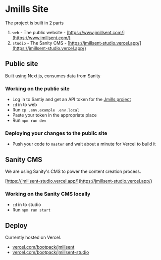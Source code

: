 # Jmills Site

The project is built in 2 parts

1. `web` - The public website - [https://www.jmillsent.com/](https://www.jmillsent.com/)
1. `studio` - The Sanity CMS - [https://jmillsent-studio.vercel.app/](https://jmillsent-studio.vercel.app/)

## Public site

Built using Next.js, consumes data from Sanity

### Working on the public site

- Log in to Santiy and get an API token for the [Jmills project](https://jmillsent.sanity.studio/)
- `cd` in to web
- Run `cp .env.example .env.local`
- Paste your token in the appropriate place
- Run `npm run dev`

### Deploying your changes to the public site

- Push your code to `master` and wait about a minute for Vercel to build it

## Sanity CMS

We are using Sanity's CMS to power the content creation process.

[https://jmillsent-studio.vercel.app/](https://jmillsent-studio.vercel.app/)

### Working on the Sanity CMS locally

- `cd` in to studio
- Run `npm run start`

## Deploy

Currently hosted on Vercel.

- [vercel.com/bootpack/jmillsent](https://vercel.com/bootpack/jmillsent)
- [vercel.com/bootpack/jmillsent-studio](https://vercel.com/bootpack/jmillsent-studio)
